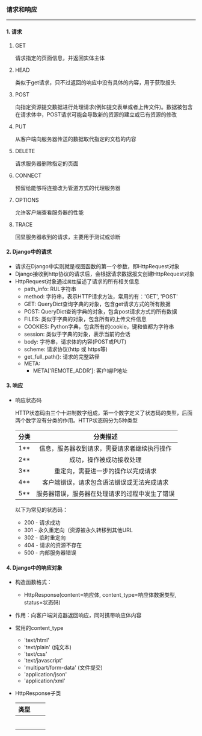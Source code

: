 ### 请求和响应

---

#### 1. 请求

1. GET

   请求指定的页面信息，并返回实体主体

2. HEAD

   类似于get请求，只不过返回的响应中没有具体的内容，用于获取报头

3. POST

   向指定资源提交数据进行处理请求(例如提交表单或者上传文件)。数据被包含在请求体中，POST请求可能会导致新的资源的建立或已有资源的修改

4. PUT

   从客户端向服务器传送的数据取代指定的文档的内容

5. DELETE

   请求服务器删除指定的页面

6. CONNECT

   预留给能够将连接改为管道方式的代理服务器

7. OPTIONS

   允许客户端查看服务器的性能

8. TRACE

   回显服务器收到的请求，主要用于测试或诊断

#### 2. Django中的请求

- 请求在Django中实则就是视图函数的第一个参数，即HttpRequest对象
- Django接收到http协议的请求后，会根据请求数据报文创建HttpRequest对象
- HttpRequest对象通过`属性`描述了请求的所有相关信息
  - path_info: RUL字符串
  - method: 字符串，表示HTTP请求方法，常用的有：'GET', 'POST'
  - GET: QueryDict查询字典的对象，包含get请求方式的所有数据
  - POST: QueryDict查询字典的对象，包含post请求方式的所有数据
  - FILES: 类似于字典的对象，包含所有的上传文件信息
  - COOKIES: Python字典，包含所有的cookie，键和值都为字符串
  - session: 类似于字典的对象，表示当前的会话
  - body: 字符串，请求体的内容(POST或PUT)
  - scheme: 请求协议(http 或 https等)
  - get_full_path(): 请求的完整路径
  - META:
    - META['REMOTE_ADDR']: 客户端IP地址

#### 3. 响应

- 响应状态码

  HTTP状态码由三个十进制数字组成，第一个数字定义了状态码的类型，后面两个数字没有分类的作用。HTTP状态码分为5种类型

  | 分类 |                    分类描述                    |
  | :--: | :--------------------------------------------: |
  | 1**  |  信息，服务器收到请求，需要请求者继续执行操作  |
  | 2**  |            成功，操作被成功接收处理            |
  | 3**  |       重定向，需要进一步的操作以完成请求       |
  | 4**  |   客户端错误，请求包含语法错误或无法完成请求   |
  | 5**  | 服务器错误，服务器在处理请求的过程中发生了错误 |

  以下为常见的状态码：

  - 200 - 请求成功
  - 301 - 永久重定向（资源被永久转移到其他URL
  - 302 - 临时重定向
  - 404 - 请求的资源不存在
  - 500 - 内部服务器错误

#### 4. Django中的响应对象

- 构造函数格式：
  - HttpResponse(content=响应体, content_type=响应体数据类型, status=状态码)

- 作用：向客户端浏览器返回响应，同时携带响应体内容
- 常用的content_type
  - 'text/html'
  - 'text/plain'    (纯文本)
  - 'text/css'
  - 'text/javascript'
  - 'multipart/form-data'    (文件提交)
  - 'application/json'
  - 'application/xml'

- HttpResponse子类

  | 类型 |      |      |
  | ---- | ---- | ---- |
  |      |      |      |
  |      |      |      |
  |      |      |      |
  |      |      |      |
  |      |      |      |
  |      |      |      |

  

























































